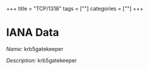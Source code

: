 +++
title = "TCP/1318"
tags = [""]
categories = [""]
+++

# IANA Data

_Name:_ krb5gatekeeper

_Description:_ krb5gatekeeper

